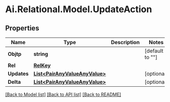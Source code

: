 
# Ai.Relational.Model.UpdateAction

## Properties

Name | Type | Description | Notes
------------ | ------------- | ------------- | -------------
**Objtp** | **string** |  | [default to ""]
**Rel** | [**RelKey**](RelKey.md) |  | 
**Updates** | [**List&lt;PairAnyValueAnyValue&gt;**](PairAnyValueAnyValue.md) |  | [optional] 
**Delta** | [**List&lt;PairAnyValueAnyValue&gt;**](PairAnyValueAnyValue.md) |  | [optional] 

[[Back to Model list]](../README.md#documentation-for-models)
[[Back to API list]](../README.md#documentation-for-api-endpoints)
[[Back to README]](../README.md)

